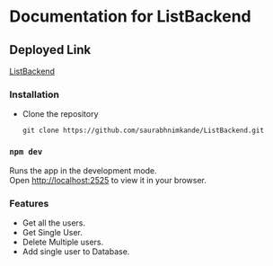 # Documentation for ListBackend

## Deployed Link

[ListBackend](https://listdatabase.herokuapp.com/)

### Installation

- Clone the repository
  ```
  git clone https://github.com/saurabhnimkande/ListBackend.git
  ```

### `npm dev`

Runs the app in the development mode.\
Open [http://localhost:2525](http://localhost:2525) to view it in your browser.

### Features

- Get all the users.
- Get Single User.
- Delete Multiple users.
- Add single user to Database.
